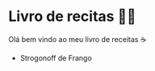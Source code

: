 # Livro de recitas :man_cook:

Olá bem vindo ao meu livro de receitas :coffee:

- Strogonoff de Frango

  



